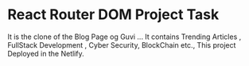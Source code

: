 # React Router DOM Project Task
   It is the clone of the Blog Page og Guvi ...
  It contains Trending Articles , FullStack Development , Cyber Security, BlockChain etc.,
This project Deployed in the Netlify.

